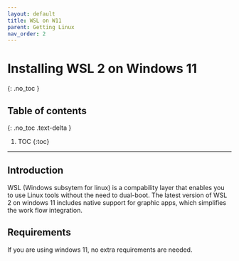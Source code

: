 ```yaml
---
layout: default
title: WSL on W11
parent: Getting Linux
nav_order: 2
---
```


# Installing WSL 2 on Windows 11
{: .no_toc }

## Table of contents
{: .no_toc .text-delta }

1. TOC
{:toc}

---

## Introduction

WSL (Windows subsytem for linux) is a compability layer that enables you to use Linux tools without the need to dual-boot. The latest version of WSL 2 on windows 11 includes native support for graphic apps, which simplifies the work flow integration.

## Requirements

If you are using windows 11, no extra requirements are needed.
